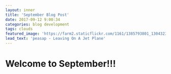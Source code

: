 ```yaml
---
layout: inner
title: 'September Blog Post'
date: 2017-09-12 9:00:34
categories: blog development
tags: clouds
featured_image: 'https://farm2.staticflickr.com/1161/1385793801_130432353b_b_d.jpg'
lead_text: 'peasap - Leaving On A Jet Plane'
---
```


Welcome to September!!!
=======
